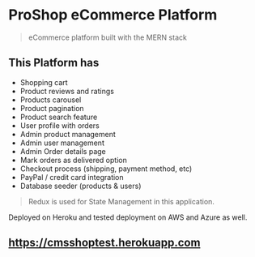 # ProShop eCommerce Platform

> eCommerce platform built with the MERN stack

## This Platform has

- Shopping cart
- Product reviews and ratings
- Products carousel
- Product pagination
- Product search feature
- User profile with orders
- Admin product management
- Admin user management
- Admin Order details page
- Mark orders as delivered option
- Checkout process (shipping, payment method, etc)
- PayPal / credit card integration
- Database seeder (products & users)

>Redux is used for State Management in this application.

Deployed on Heroku and tested deployment on AWS and Azure as well.

## https://cmsshoptest.herokuapp.com
